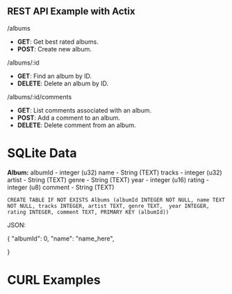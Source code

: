 ## REST API Example with Actix

/albums

 - **GET**: Get best rated albums.
 - **POST**: Create new album.

/albums/:id

 - **GET**: Find an album by ID.
 - **DELETE**: Delete an album by ID.

/albums/:id/comments

 - **GET**: List comments associated with an album.
 - **POST**: Add a comment to an album.
 - **DELETE**: Delete comment from an album.

# SQLite Data

**Album:**
    albumId      - integer (u32)
    name    - String  (TEXT)
    tracks  - integer (u32)
    artist  - String  (TEXT)
    genre   - String  (TEXT)
    year    - integer (u16)
    rating  - integer (u8)
    comment - String  (TEXT) 

`CREATE TABLE IF NOT EXISTS Albums (albumId INTEGER NOT NULL, name TEXT NOT NULL, tracks INTEGER, artist TEXT, genre TEXT, 
    year INTEGER, rating INTEGER, comment TEXT, PRIMARY KEY (albumId))
`

JSON:

{
    "albumId": 0,
    "name": "name_here",


}
# CURL Examples


